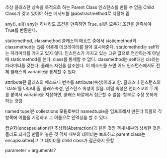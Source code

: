 추상 클래스란
상속을 목적으로 하는 Parent Class
인스턴스를 만들 수 없음
Child Class가 갖고 있어야 하는 메서드를 @abstractmethod로 지정해 줌

any(), all()
any는 하나라도 조건을 만족하면 True, all은 모두가 조건을 만족해야 True를 반환한다.

staticmethod, classmethod
클래스의 메소드 중에서 staticmethod와 classmethod는 @를 이용해 데코레이터를 달아 표시해준다.
staticmethod는 self라는 파라미터를 가지고 있지 않다.
인스턴스가 가지고 있는 고유 값으로 연산하는게 아닐 때 staticmethod를 쓴다. class를 통제할 수 없다.
classmethod는 self대신 cls라는 파라미터를 갖는다. 클래스 자신을 참조한다.
이 메소드를 쓰면 어느 인스턴스에서도 전체 클래스의 variable을 통제할 수 있다.

attribute란
클래스의 메소드나 변수를 attribute(속성)이라고 함. 클래스나 인스턴스의 'state'를 나타내 줌.
클래스속성, 인스턴스 속성이 있음.
비밀 속성은 언더스코어 두개를 붙여서 variable을 지정하면, 클래스 바깥에서 접근할 수 없음. 함부로 수정 못하게 하는 것임

named tupel은
collections 모듈로부터 namedtuple을 임포트해서 만든다
튜플의 각 항목에 이름을 지정하고 그 이름으로 인덱싱을 할 수 있다.

캡슐화(encapsulation)란 추상화(Abstraction)과 같은 것임
객체 내부의 상세한 것은 몰라도 되게끔 만들어 놓은 것
객체 내부의 데이터는 보호하고
parent class는 encapsualte되고 그 데이터를 child class가 접근하지 못함

parameter = arguments?

